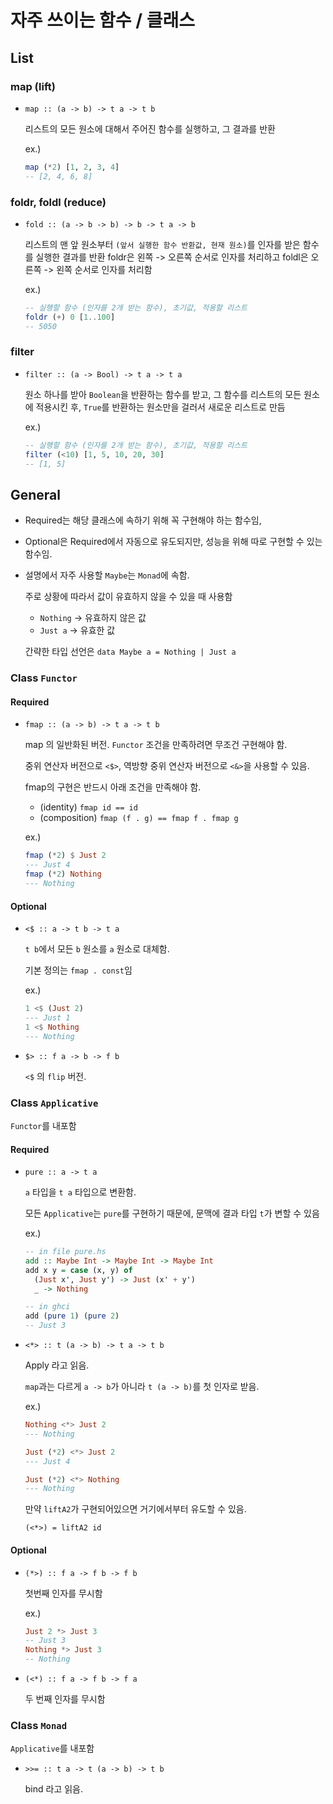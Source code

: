 # 자주 쓰이는 함수 / 클래스

## List

### map (lift)

- `map :: (a -> b) -> t a -> t b`

  리스트의 모든 원소에 대해서 주어진 함수를 실행하고, 그 결과를 반환

  ex.)
  ```haskell
  map (*2) [1, 2, 3, 4]
  -- [2, 4, 6, 8]
  ```

### foldr, foldl (reduce)

- `fold :: (a -> b -> b) -> b -> t a -> b`

  리스트의 맨 앞 원소부터 `(앞서 실행한 함수 반환값, 현재 원소)`를 인자를 받은 함수를 실행한 결과를 반환
  foldr은 왼쪽 -> 오른쪽 순서로 인자를 처리하고
  foldl은 오른쪽 -> 왼쪽 순서로 인자를 처리함

  ex.)
  ```haskell
  -- 실행할 함수 (인자를 2개 받는 함수), 초기값, 적용할 리스트
  foldr (+) 0 [1..100]
  -- 5050
  ```

### filter

- `filter :: (a -> Bool) -> t a -> t a`

  원소 하나를 받아 `Boolean`을 반환하는 함수를 받고, 그 함수를 리스트의 모든 원소에 적용시킨 후, `True`를 반환하는 원소만을 걸러서 새로운 리스트로 만듬

  ex.)
  ```haskell
  -- 실행할 함수 (인자를 2개 받는 함수), 초기값, 적용할 리스트
  filter (<10) [1, 5, 10, 20, 30]
  -- [1, 5]
  ```

## General

- Required는 해당 클래스에 속하기 위해 꼭 구현해야 하는 함수임,

- Optional은 Required에서 자동으로 유도되지만, 성능을 위해 따로 구현할 수 있는 함수임.

- 설명에서 자주 사용할 `Maybe`는 `Monad`에 속함.
  
  주로 상황에 따라서 값이 유효하지 않을 수 있을 때 사용함
    - `Nothing` -> 유효하지 않은 값
    - `Just a`  -> 유효한 값

  간략한 타입 선언은 `data Maybe a = Nothing | Just a`

### Class `Functor`

#### Required
  - `fmap :: (a -> b) -> t a -> t b`
    
    map 의 일반화된 버전. `Functor` 조건을 만족하려면 무조건 구현해야 함.

    중위 연산자 버전으로 `<$>`, 역방향 중위 연산자 버전으로 `<&>`을 사용할 수 있음.

    fmap의 구현은 반드시 아래 조건을 만족해야 함.
      - (identity) `fmap id == id`
      - (composition) `fmap (f . g) == fmap f . fmap g`

    ex.)
    ```haskell
    fmap (*2) $ Just 2
    --- Just 4
    fmap (*2) Nothing
    --- Nothing
    ```
#### Optional
  - `<$ :: a -> t b -> t a`

    `t b`에서 모든 `b` 원소를 `a` 원소로 대체함.

    기본 정의는 `fmap . const`임

    ex.)
     ```haskell
    1 <$ (Just 2)
    --- Just 1
    1 <$ Nothing
    --- Nothing
    ```
  - `$> :: f a -> b -> f b`
    
    `<$` 의 `flip` 버전.
  

### Class `Applicative`

`Functor`를 내포함

#### Required
  - `pure :: a -> t a`

    `a` 타입을 `t a` 타입으로 변환함.

    모든 `Applicative`는 `pure`를 구현하기 때문에, 문맥에 결과 타입 `t`가 변할 수 있음

    ex.)
    ```haskell
    -- in file pure.hs
    add :: Maybe Int -> Maybe Int -> Maybe Int
    add x y = case (x, y) of
      (Just x', Just y') -> Just (x' + y')
      _ -> Nothing
    
    -- in ghci
    add (pure 1) (pure 2)
    -- Just 3
    ```

  - `<*> :: t (a -> b) -> t a -> t b`
    
    Apply 라고 읽음.

    `map`과는 다르게 `a -> b`가 아니라 `t (a -> b)`를 첫 인자로 받음.

    ex.)
    ```haskell
    Nothing <*> Just 2
    --- Nothing

    Just (*2) <*> Just 2
    --- Just 4

    Just (*2) <*> Nothing
    --- Nothing
    ```

    만약 `liftA2`가 구현되어있으면 거기에서부터 유도할 수 있음.
    
    `(<*>) = liftA2 id`

#### Optional

  - `(*>) :: f a -> f b -> f b`

    첫번째 인자를 무시함

    ex.)
    ```haskell
    Just 2 *> Just 3
    -- Just 3
    Nothing *> Just 3
    -- Nothing
    ```

  - `(<*) :: f a -> f b -> f a`

    두 번째 인자를 무시함
   
### Class `Monad`

`Applicative`를 내포함

  - `>>= :: t a -> t (a -> b) -> t b`

    bind 라고 읽음.
